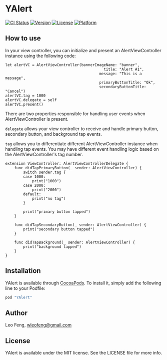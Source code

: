 # YAlert

[![CI Status](http://img.shields.io/travis/wleofeng@gmail.com/YAlert.svg?style=flat)](https://travis-ci.org/wleofeng@gmail.com/YAlert)
[![Version](https://img.shields.io/cocoapods/v/YAlert.svg?style=flat)](http://cocoapods.org/pods/YAlert)
[![License](https://img.shields.io/cocoapods/l/YAlert.svg?style=flat)](http://cocoapods.org/pods/YAlert)
[![Platform](https://img.shields.io/cocoapods/p/YAlert.svg?style=flat)](http://cocoapods.org/pods/YAlert)

## How to use
In your view controller, you can initialize and present an AlertViewController instance using the following code:
```
let alertVC = AlertViewController(bannerImageName: "banner",
                                            title: "Alert #1",
                                          message: "This is a message",
                                          primaryButtonTitle: "Ok",
                                          secondaryButtonTitle: "Cancel")
alertVC.tag = 1000
alertVC.delegate = self
alertVC.present()
```

There are two properties responsible for handling user events when AlertViewController is present.

`delegate` allows your view controller to receive and handle primary button, secondary button, and background tap events.

`tag` allows you to differentiate different AlertViewController instance when handling tap events. You may have different event handling logic based on the AlertViewController's tag number.

```
extension ViewController: AlertViewControllerDelegate {
    func didTapPrimaryButton(_ sender: AlertViewController) {
        switch sender.tag {
        case 1000:
            print("1000")
        case 2000:
            print("2000")
        default:
            print("no tag")
        }

        print("primary button tapped")
    }

    func didTapSecondaryButton(_ sender: AlertViewController) {
        print("secondary button tapped")
    }

    func didTapBackground(_ sender: AlertViewController) {
        print("background tapped")
    }
}
```

## Installation

YAlert is available through [CocoaPods](http://cocoapods.org). To install
it, simply add the following line to your Podfile:

```ruby
pod "YAlert"
```

## Author

Leo Feng, wleofeng@gmail.com

## License

YAlert is available under the MIT license. See the LICENSE file for more info.
